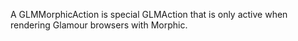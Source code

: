 A GLMMorphicAction is special GLMAction that is only active when rendering Glamour browsers with Morphic.